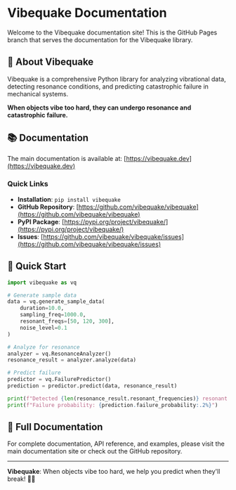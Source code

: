 # Vibequake Documentation

Welcome to the Vibequake documentation site! This is the GitHub Pages branch that serves the documentation for the Vibequake library.

## 🌊 About Vibequake

Vibequake is a comprehensive Python library for analyzing vibrational data, detecting resonance conditions, and predicting catastrophic failure in mechanical systems.

**When objects vibe too hard, they can undergo resonance and catastrophic failure.**

## 📚 Documentation

The main documentation is available at: [https://vibequake.dev](https://vibequake.dev)

### Quick Links

- **Installation**: `pip install vibequake`
- **GitHub Repository**: [https://github.com/vibequake/vibequake](https://github.com/vibequake/vibequake)
- **PyPI Package**: [https://pypi.org/project/vibequake/](https://pypi.org/project/vibequake/)
- **Issues**: [https://github.com/vibequake/vibequake/issues](https://github.com/vibequake/vibequake/issues)

## 🚀 Quick Start

```python
import vibequake as vq

# Generate sample data
data = vq.generate_sample_data(
    duration=10.0,
    sampling_freq=1000.0,
    resonant_freqs=[50, 120, 300],
    noise_level=0.1
)

# Analyze for resonance
analyzer = vq.ResonanceAnalyzer()
resonance_result = analyzer.analyze(data)

# Predict failure
predictor = vq.FailurePredictor()
prediction = predictor.predict(data, resonance_result)

print(f"Detected {len(resonance_result.resonant_frequencies)} resonant frequencies")
print(f"Failure probability: {prediction.failure_probability:.2%}")
```

## 📖 Full Documentation

For complete documentation, API reference, and examples, please visit the main documentation site or check out the GitHub repository.

---

**Vibequake**: When objects vibe too hard, we help you predict when they'll break! 🌊💥
